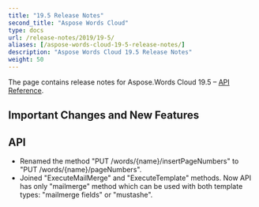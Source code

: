 ```yaml
---
title: "19.5 Release Notes"
second_title: "Aspose Words Cloud"
type: docs
url: /release-notes/2019/19-5/
aliases: [/aspose-words-cloud-19-5-release-notes/]
description: "Aspose Words Cloud 19.5 Release Notes"
weight: 50
---
```


The page contains release notes for Aspose.Words Cloud 19.5 – [API Reference](https://apireference.aspose.cloud/words/).

## Important Changes and New Features

## API

- Renamed the method "PUT /words/{name}/insertPageNumbers" to "PUT /words/{name}/pageNumbers".
- Joined "ExecuteMailMerge" and "ExecuteTemplate" methods. Now API has only "mailmerge" method which can be used with both template types: "mailmerge fields" or "mustashe".
